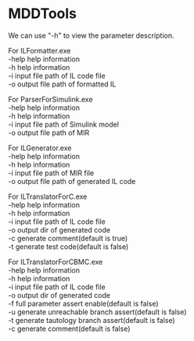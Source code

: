 # MDDTools
We can use "-h" to view the parameter description.

For ILFormatter.exe  
-help    help information  
-h       help information  
-i       input file path of IL code file  
-o       output file path of formatted IL  

For ParserForSimulink.exe  
-help    help information  
-h       help information  
-i       input file path of Simulink model  
-o       output file path of MIR  

For ILGenerator.exe  
-help    help information  
-h       help information  
-i       input file path of MIR file  
-o       output file path of generated IL code  

For ILTranslatorForC.exe  
-help    help information  
-h       help information  
-i       input file path of IL code file  
-o       output dir of generated code  
-c       generate comment(default is true)  
-t       generate test code(default is false)  

For ILTranslatorForCBMC.exe  
-help    help information  
-h       help information  
-i       input file path of IL code file  
-o       output dir of generated code  
-f       full parameter assert enable(default is false)  
-u       generate unreachable branch assert(default is false)  
-t       generate tautology branch assert(default is false)  
-c       generate comment(default is false)  
